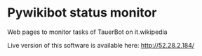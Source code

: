 Pywikibot status monitor
=============

Web pages to monitor tasks of TauerBot on it.wikipedia

Live version of this software is available here: http://52.28.2.184/
